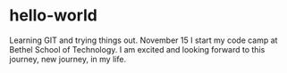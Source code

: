 # hello-world
Learning GIT and trying things out.
November 15 I start my code camp at Bethel School of Technology.
I am excited and looking forward to this journey, new journey, in my life.
